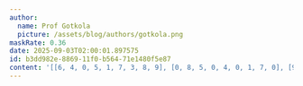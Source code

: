 ```yaml
---
author:
  name: Prof Gotkola
  picture: /assets/blog/authors/gotkola.png
maskRate: 0.36
date: 2025-09-03T02:00:01.897575
id: b3dd982e-8869-11f0-b564-71e1480f5e87
content: '[[6, 4, 0, 5, 1, 7, 3, 8, 9], [0, 8, 5, 0, 4, 0, 1, 7, 0], [9, 1, 7, 0, 0, 8, 5, 6, 0], [4, 0, 9, 1, 6, 0, 8, 5, 0], [0, 5, 0, 7, 8, 4, 9, 2, 6], [0, 7, 6, 9, 5, 2, 0, 3, 0], [0, 6, 0, 0, 9, 5, 0, 1, 3], [2, 0, 0, 8, 0, 1, 0, 9, 5], [0, 9, 0, 3, 2, 0, 0, 0, 8]]'
---
```

